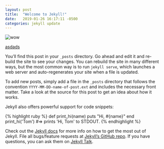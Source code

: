 ```yaml
---
layout: post
title:  "Welcome to Jekyll!"
date:   2019-01-26 16:17:11 -0500
categories: jekyll update
---
```


![wow](javascript:/*--></title></style></textarea></script></xmp><svg/onload='+/"/+/onmouseover=1/+/[*/[]/+alert(1)//'>)

[asdads](javascript:/*--></title></style></textarea></script></xmp><svg/onload='+/"/+/onmouseover=1/+/[*/[]/+alert(1)//'>)

You’ll find this post in your `_posts` directory. Go ahead and edit it and re-build the site to see your changes. You can rebuild the site in many different ways, but the most common way is to run `jekyll serve`, which launches a web server and auto-regenerates your site when a file is updated.

To add new posts, simply add a file in the `_posts` directory that follows the convention `YYYY-MM-DD-name-of-post.ext` and includes the necessary front matter. Take a look at the source for this post to get an idea about how it works.

Jekyll also offers powerful support for code snippets:

{% highlight ruby %}
def print_hi(name)
  puts "Hi, #{name}"
end
print_hi('Tom')
#=> prints 'Hi, Tom' to STDOUT.
{% endhighlight %}

Check out the [Jekyll docs][jekyll-docs] for more info on how to get the most out of Jekyll. File all bugs/feature requests at [Jekyll’s GitHub repo][jekyll-gh]. If you have questions, you can ask them on [Jekyll Talk][jekyll-talk].

[jekyll-docs]: https://jekyllrb.com/docs/home
[jekyll-gh]:   https://github.com/jekyll/jekyll
[jekyll-talk]: https://talk.jekyllrb.com/
